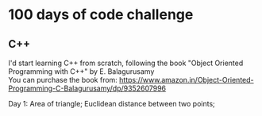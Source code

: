 # 100 days of code challenge
## C++

I'd start learning C++ from scratch, following the book "Object Oriented Programming with C++" by E. Balagurusamy </br>
You can purchase the book from: https://www.amazon.in/Object-Oriented-Programming-C-Balagurusamy/dp/9352607996 </br>

Day 1: Area of triangle; Euclidean distance between two points;
